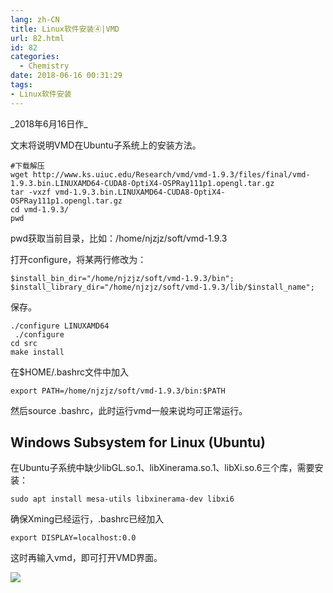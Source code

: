 ```yaml
---
lang: zh-CN
title: Linux软件安装④|VMD
url: 82.html
id: 82
categories:
  - Chemistry
date: 2018-06-16 00:31:29
tags:
- Linux软件安装
---
```


\_2018年6月16日作\_

文末将说明VMD在Ubuntu子系统上的安装方法。
<!--more-->

    #下载解压
    wget http://www.ks.uiuc.edu/Research/vmd/vmd-1.9.3/files/final/vmd-1.9.3.bin.LINUXAMD64-CUDA8-OptiX4-OSPRay111p1.opengl.tar.gz
    tar -vxzf vmd-1.9.3.bin.LINUXAMD64-CUDA8-OptiX4-OSPRay111p1.opengl.tar.gz
    cd vmd-1.9.3/
    pwd

pwd获取当前目录，比如：/home/njzjz/soft/vmd-1.9.3

打开configure，将某两行修改为：

    $install_bin_dir="/home/njzjz/soft/vmd-1.9.3/bin";
    $install_library_dir="/home/njzjz/soft/vmd-1.9.3/lib/$install_name";

保存。

    ./configure LINUXAMD64
     ./configure
    cd src
    make install

在$HOME/.bashrc文件中加入

    export PATH=/home/njzjz/soft/vmd-1.9.3/bin:$PATH

然后source .bashrc，此时运行vmd一般来说均可正常运行。

Windows Subsystem for Linux (Ubuntu)
------------------------------------

在Ubuntu子系统中缺少libGL.so.1、libXinerama.so.1、libXi.so.6三个库，需要安装：

    sudo apt install mesa-utils libxinerama-dev libxi6

确保Xming已经运行，.bashrc已经加入

    export DISPLAY=localhost:0.0

这时再输入vmd，即可打开VMD界面。

![](https://drive.google.com/uc?id=1BkC5jEZYVo5KlmOonvQWbqDrgICWzVD9)
